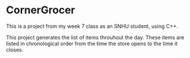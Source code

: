 # CornerGrocer


This is a project from my week 7 class as an SNHU student, using C++.

This project generates the list of items throuhout the day. These items
are listed in chronological order from the time the store opens to the time it closes.


